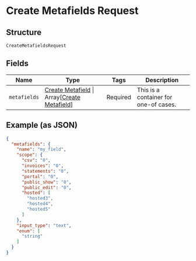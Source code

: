 
# Create Metafields Request

## Structure

`CreateMetafieldsRequest`

## Fields

| Name | Type | Tags | Description |
|  --- | --- | --- | --- |
| `metafields` | [Create Metafield](../../doc/models/create-metafield.md) \| Array[[Create Metafield](../../doc/models/create-metafield.md)] | Required | This is a container for one-of cases. |

## Example (as JSON)

```json
{
  "metafields": {
    "name": "my_field",
    "scope": {
      "csv": "0",
      "invoices": "0",
      "statements": "0",
      "portal": "0",
      "public_show": "0",
      "public_edit": "0",
      "hosted": [
        "hosted3",
        "hosted4",
        "hosted5"
      ]
    },
    "input_type": "text",
    "enum": [
      "string"
    ]
  }
}
```

